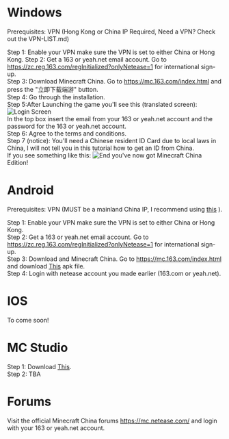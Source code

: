# Windows

Prerequisites:
VPN (Hong Kong or China IP Required, Need a VPN? Check out the VPN-LIST.md)

Step 1:
Enable your VPN make sure the VPN is set to either China or Hong Kong.
Step 2: Get a 163 or yeah.net email account. Go to https://zc.reg.163.com/regInitialized?onlyNetease=1 for international sign-up.  
Step 3: Download Minecraft China. Go to https://mc.163.com/index.html and press the "立即下载端游" button.            
Step 4: Go through the installation.         
Step 5:After Launching the game you'll see this (translated screen): ![Login Screen](https://gcdnb.pbrd.co/images/2wacfE732nX6.png?o=1)                                                                                                                      
    In the top box insert the email from your 163 or yeah.net account and the password for the 163 or yeah.net account.  
Step 6: Agree to the terms and conditions.  
Step 7 (notice): You'll need a Chinese resident ID Card due to local laws in China, I will not tell you in this tutorial how to get an ID from China.    
If you see something like this:  ![End](https://gcdnb.pbrd.co/images/tyPLc8KqhkTQ.png?o=1)
you've now got Minecraft China Edition!             
# Android
Prerequisites:
VPN (MUST be a mainland China IP, I recommend using [this](https://play.google.com/store/apps/details?id=com.cnqlx.booster) ).

Step 1:
Enable your VPN make sure the VPN is set to either China or Hong Kong.                 
Step 2: Get a 163 or yeah.net email account. Go to https://zc.reg.163.com/regInitialized?onlyNetease=1 for international sign-up.  
Step 3: Download and Minecraft China. Go to https://mc.163.com/index.html and download [This](https://adl.netease.com/d/g/mc/c/gwnew?type=android) apk file.     
Step 4: Login with netease account you made earlier (163.com or yeah.net).                            

# IOS
To come soon!

# MC Studio
Step 1: Download [This](https://ufile.io/2m33e687).                                                        
Step 2: TBA

# Forums
Visit the official Minecraft China forums https://mc.netease.com/ and login with your 163 or yeah.net account.
